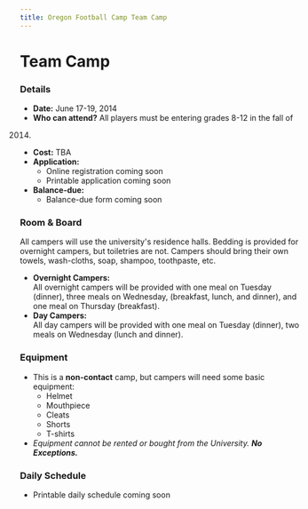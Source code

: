 ```yaml
---
title: Oregon Football Camp Team Camp
---
```


# Team Camp

### Details

* __Date:__ June 17-19, 2014
* __Who can attend?__ All players must be entering grades 8-12 in the fall of
2014.
* __Cost:__ TBA
* __Application:__
  * Online registration coming soon
  * Printable application coming soon
* __Balance-due:__
  * Balance-due form coming soon

### Room &amp; Board

All campers will use the university's residence halls. Bedding is provided for
overnight campers, but toiletries are not. Campers should bring their own
towels, wash-cloths, soap, shampoo, toothpaste, etc.

* __Overnight Campers:__  
All overnight campers will be provided with one meal on Tuesday (dinner), three
meals on Wednesday, (breakfast, lunch, and dinner), and one meal on Thursday
(breakfast).
* __Day Campers:__  
All day campers will be provided with one meal on Tuesday (dinner), two meals on
Wednesday (lunch and dinner).

### Equipment

* This is a __non-contact__ camp, but campers will need some basic equipment:
  * Helmet
  * Mouthpiece
  * Cleats
  * Shorts
  * T-shirts
* _Equipment cannot be rented or bought from the University. **No Exceptions.**_

### Daily Schedule

* Printable daily schedule coming soon
